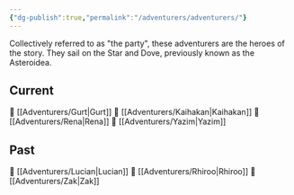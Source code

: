 ```yaml
---
{"dg-publish":true,"permalink":"/adventurers/adventurers/"}
---
```


Collectively referred to as "the party", these adventurers are the heroes of the story. They sail on the Star and Dove, previously known as the Asteroidea. 

## Current 
📄 [[Adventurers/Gurt\|Gurt]]
📄 [[Adventurers/Kaihakan\|Kaihakan]]
📄 [[Adventurers/Rena\|Rena]]
📄 [[Adventurers/Yazim\|Yazim]]

## Past
📄 [[Adventurers/Lucian\|Lucian]] 
📄 [[Adventurers/Rhiroo\|Rhiroo]]
📄 [[Adventurers/Zak\|Zak]]